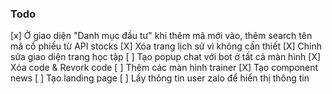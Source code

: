 ### Todo

[x] Ở giao diện "Danh mục đầu tư" khi thêm mã mới vào, thêm search tên mã cổ phiếu từ API stocks
[X] Xóa trang lịch sử vì không cần thiết
[X] Chỉnh sửa giao diện trang học tập
[ ] Tạo popup chat với bot ở tất cả màn hình
[X] Xóa code & Revork code
[ ] Thêm các màn hình trainer
[X] Tạo component news
[ ] Tạo landing page
[ ] Lấy thông tin user zalo để hiển thị thông tin
